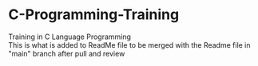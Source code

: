 # C-Programming-Training
Training in C Language Programming  
This is what is added to ReadMe file to be merged with the Readme file in "main" branch after pull and review
